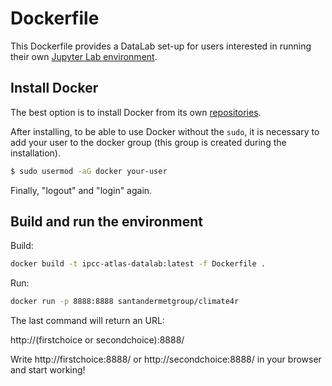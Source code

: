 # Dockerfile

This Dockerfile provides a DataLab set-up for users interested in running their own [Jupyter Lab environment](https://jupyter.readthedocs.io/en/latest).

## Install Docker

The best option is to install Docker from its own [repositories](https://docs.docker.com/install/linux/docker-ce/ubuntu/#install-using-the-repository).

After installing, to be able to use Docker without the `sudo`, it is necessary to add your user to the docker group (this group is created during the installation).

```bash
$ sudo usermod -aG docker your-user
```

Finally, "logout" and "login" again.

## Build and run the environment

Build:

```bash
docker build -t ipcc-atlas-datalab:latest -f Dockerfile .
```

Run:

```bash
docker run -p 8888:8888 santandermetgroup/climate4r 
```

The last command will return an URL:

http://(firstchoice or secondchoice):8888/

Write http://firstchoice:8888/ or http://secondchoice:8888/ in your browser and start working!

